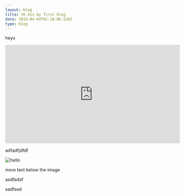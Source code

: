 ```yaml
---
layout: blog
title: YO dis my first blog
date: 2019-04-04T01:18:06.526Z
type: blog
---
```

heyo

<iframe width="560" height="315" src="https://www.youtube.com/embed/0HpYEZ86Wuc" frameborder="0" allow="accelerometer; autoplay; encrypted-media; gyroscope; picture-in-picture" allowfullscreen></iframe>

adfadfjdfdf



![hello](/assets/zay-eb.jpg "Eli & Zay")

more text below the image

asdfadsf

sadfasd
